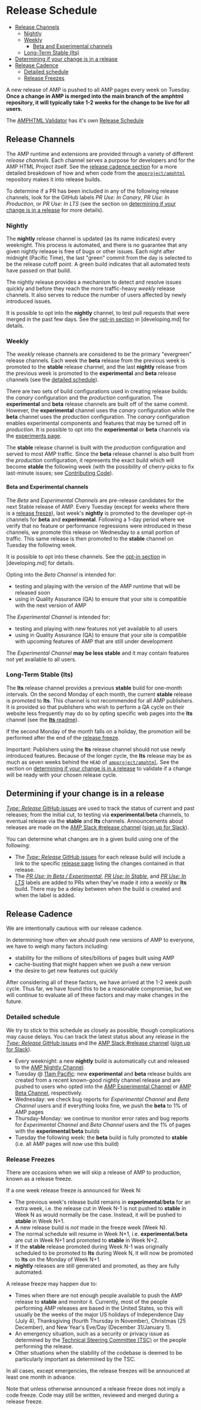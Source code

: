 # Release Schedule

<!--
  (Do not remove or edit this comment.)

  This table-of-contents is automatically generated. To generate it, run:
    amp markdown-toc --fix
-->

-   [Release Channels](#release-channels)
    -   [Nightly](#nightly)
    -   [Weekly](#weekly)
        -   [Beta and Experimental channels](#beta-and-experimental-channels)
    -   [Long-Term Stable (lts)](#long-term-stable-lts)
-   [Determining if your change is in a release](#determining-if-your-change-is-in-a-release)
-   [Release Cadence](#release-cadence)
    -   [Detailed schedule](#detailed-schedule)
    -   [Release Freezes](#release-freezes)

A new release of AMP is pushed to all AMP pages every week on Tuesday. **Once a change in AMP is merged into the main branch of the amphtml repository, it will typically take 1-2 weeks for the change to be live for all users.**

The [AMPHTML Validator](https://github.com/ampproject/amphtml/tree/main/validator#amp-html--validator) has it's own [Release Schedule](validator-release-schedule.md)

## Release Channels

The AMP runtime and extensions are provided through a variety of different _release channels_. Each channel serves a purpose for developers and for the AMP HTML Project itself. See the [release cadence section](#release-cadence) for a more detailed breakdown of how and when code from the [`ampproject/amphtml`](https://github.com/ampproject/amphtml) repository makes it into release builds.

To determine if a PR has been included in any of the following release channels, look for the GitHub labels _PR Use: In Canary_, _PR Use: In Production_, or _PR Use: In LTS_ (see the section on [determining if your change is in a release](#Determining-if-your-change-is-in-a-release) for more details).

### Nightly

The **nightly** release channel is updated (as its name indicates) every weeknight. This process is automated, and there is no guarantee that any given nightly release is free of bugs or other issues. Each night after midnight (Pacific Time), the last "green" commit from the day is selected to be the release cutoff point. A green build indicates that all automated tests have passed on that build.

The nightly release provides a mechanism to detect and resolve issues quickly and before they reach the more traffic-heavy _weekly_ release channels. It also serves to reduce the number of users affected by newly introduced issues.

It is possible to opt into the **nightly** channel, to test pull requests that were merged in the past few days. See the [opt-in section](developing.md#opting-in-to-pre-release-channels) in [developing.md] for details.

### Weekly

The _weekly_ release channels are considered to be the primary "evergreen" release channels. Each week the **beta** release from the previous week is promoted to the **stable** release channel, and the last **nightly** release from the previous week is promoted to the **experimental** and **beta** release channels (see the [detailed schedule](#detailed-schedule)).

There are two sets of build configurations used in creating release builds: the _canary_ configuration and the _production_ configuration. The **experimental** and **beta** release channels are built off of the same commit. However, the **experimental** channel uses the _canary_ configuration while the **beta** channel uses the _production_ configuration. The _canary_ configuration enables experimental components and features that may be turned off in _production_. It is possible to opt into the **experimental** or **beta** channels via the [experiments page](https://cdn.ampproject.org/experiments.html).

The **stable** release channel is built with the _production_ configuration and served to most AMP traffic. Since the **beta** release channel is also built from the _production_ configuration, it represents the exact build which will become **stable** the following week (with the possibility of cherry-picks to fix last-minute issues; see [Contributing Code](https://github.com/ampproject/amphtml/blob/main/docs/contributing-code.md#Cherry-picks)).

#### Beta and Experimental channels

The _Beta_ and _Experimental Channels_ are pre-release candidates for the next Stable release of AMP. Every Tuesday (except for weeks where there is a [release freeze](#release-freezes)), last week's **nightly** is promoted to the developer opt-in channels for **beta** and **experimental**. Following a 1-day period where we verify that no feature or performance regressions were introduced in these channels, we promote this release on Wednesday to a small portion of traffic. This same release is then promoted to the **stable** channel on Tuesday the following week.

It is possible to opt into these channels. See the [opt-in section](developing.md#opting-in-to-pre-release-channels) in [developing.md] for details.

Opting into the _Beta Channel_ is intended for:

-   testing and playing with the version of the AMP runtime that will be released soon
-   using in Quality Assurance (QA) to ensure that your site is compatible with the next version of AMP

The _Experimental Channel_ is intended for:

-   testing and playing with new features not yet available to all users
-   using in Quality Assurance (QA) to ensure that your site is compatible with upcoming features of AMP that are still under development

The _Experimental Channel_ **may be less stable** and it may contain features not yet available to all users.

### Long-Term Stable (lts)

The **lts** release channel provides a previous **stable** build for one-month intervals. On the second Monday of each month, the current **stable** release is promoted to **lts**. This channel is not recommended for all AMP publishers. It is provided so that publishers who wish to perform a QA cycle on their website less frequently may do so by opting specific web pages into the **lts** channel (see the [**lts** readme](https://github.com/ampproject/amphtml/blob/main/docs/lts-release.md)).

If the second Monday of the month falls on a holiday, the promotion will be performed after the end of the [release freeze](#release-freezes).

Important: Publishers using the **lts** release channel should not use newly introduced features. Because of the longer cycle, the **lts** release may be as much as seven weeks behind the `HEAD` of [`ampproject/amphtml`](https://github.com/ampproject/amphtml). See the section on [determining if your change is in a release](#Determining-if-your-change-is-in-a-release) to validate if a change will be ready with your chosen release cycle.

## Determining if your change is in a release

[_Type: Release_ GitHub issues](https://github.com/ampproject/amphtml/labels/Type%3A%20Release) are used to track the status of current and past releases; from the initial cut, to testing via **experimental**/**beta** channels, to eventual release via the **stable** and **lts** channels. Announcements about releases are made on the [AMP Slack #release channel](https://amphtml.slack.com/messages/C4NVAR0H3/) ([sign up for Slack](https://bit.ly/amp-slack-signup)).

You can determine what changes are in a given build using one of the following:

-   The [_Type: Release_ GitHub issues](https://github.com/ampproject/amphtml/labels/Type%3A%20Release) for each release build will include a link to the specific [release page](https://github.com/ampproject/amphtml/releases) listing the changes contained in that release.
-   The [_PR Use: In Beta / Experimental_](https://github.com/ampproject/amphtml/issues?q=label%3A%22PR+use%3A+In+Beta+%2F+Experimental%22), [_PR Use: In Stable_](https://github.com/ampproject/amphtml/issues?utf8=%E2%9C%93&q=label%3A%22PR%20use%3A%20In%20Production%22), and [_PR Use: In LTS_](https://github.com/ampproject/amphtml/issues?utf8=%E2%9C%93&q=label%3A%22PR%20use%3A%20In%20LTS%22) labels are added to PRs when they've made it into a _weekly_ or **lts** build. There may be a delay between when the build is created and when the label is added.

## Release Cadence

We are intentionally cautious with our release cadence.

In determining how often we should push new versions of AMP to everyone, we have to weigh many factors including:

-   stability for the millions of sites/billions of pages built using AMP
-   cache-busting that might happen when we push a new version
-   the desire to get new features out quickly

After considering all of these factors, we have arrived at the 1-2 week push cycle. Thus far, we have found this to be a reasonable compromise, but we will continue to evaluate all of these factors and may make changes in the future.

### Detailed schedule

We try to stick to this schedule as closely as possible, though complications may cause delays. You can track the latest status about any release in the [_Type: Release_ GitHub issues](https://github.com/ampproject/amphtml/labels/Type%3A%20Release) and the [AMP Slack #release channel](https://amphtml.slack.com/messages/C4NVAR0H3/) ([sign up for Slack](https://bit.ly/amp-slack-signup)).

-   Every weeknight: a new **nightly** build is automatically cut and released to the [AMP Nightly Channel](#nightly).
-   Tuesday @ [11am Pacific](https://www.google.com/search?q=11am+pacific+in+current+time+zone): new **experimental** and **beta** release builds are created from a recent known-good nightly channel release and are pushed to users who opted into the [AMP Experimental Channel](#amp-experimental-and-beta-channels) or [AMP Beta Channel](#amp-experimental-and-beta-channels), respectively.
-   Wednesday: we check bug reports for _Experimental Channel_ and _Beta Channel_ users and if everything looks fine, we push the **beta** to 1% of AMP pages
-   Thursday-Monday: we continue to monitor error rates and bug reports for _Experimental Channel_ and _Beta Channel_ users and the 1% of pages with the **experimental**/**beta** builds
-   Tuesday the following week: the **beta** build is fully promoted to **stable** (i.e. all AMP pages will now use this build)

### Release Freezes

There are occasions when we will skip a release of AMP to production, known as a release freeze.

If a one week release freeze is announced for Week N:

-   The previous week's release build remains in **experimental**/**beta** for an extra week, i.e. the release cut in Week N-1 is not pushed to **stable** in Week N as would normally be the case. Instead, it will be pushed to **stable** in Week N+1.
-   A new release build is _not_ made in the freeze week (Week N).
-   The normal schedule will resume in Week N+1, i.e. **experimental**/**beta** are cut in Week N+1 and promoted to **stable** in Week N+2.
-   If the **stable** release promoted during Week N-1 was originally scheduled to be promoted to **lts** during Week N, it will now be promoted to **lts** on the Monday of Week N+1.
-   **nightly** releases are still generated and promoted, as they are fully automated.

A release freeze may happen due to:

-   Times when there are not enough people available to push the AMP release to **stable** and monitor it. Currently, most of the people performing AMP releases are based in the United States, so this will usually be the weeks of the major US holidays of Independence Day (July 4), Thanksgiving (fourth Thursday in November), Christmas (25 December), and New Year's Eve/Day (December 31/January 1).
-   An emergency situation, such as a security or privacy issue as determined by the [Technical Steering Committee (TSC)](https://github.com/ampproject/meta-tsc) or the people performing the release.
-   Other situations when the stability of the codebase is deemed to be particularly important as determined by the TSC.

In all cases, except emergencies, the release freezes will be announced at least one month in advance.

Note that unless otherwise announced a release freeze does not imply a code freeze. Code may still be written, reviewed and merged during a release freeze.
